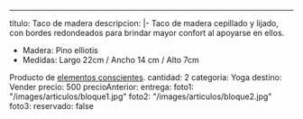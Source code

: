 ---
titulo: Taco de madera
descripcion: |-
  Taco de madera cepillado y lijado, con bordes redondeados para brindar mayor confort al apoyarse en ellos.
  - Madera: Pino elliotis
  - Medidas: Largo 22cm / Ancho 14 cm / Alto 7cm

  Producto de [elementos conscientes](https://elementosconscientes.com.ar/).
cantidad: 2
categoria: Yoga
destino: Vender
precio: 500
precioAnterior:
entrega:
foto1: "/images/articulos/bloque1.jpg"
foto2: "/images/articulos/bloque2.jpg"
foto3:
reservado: false
